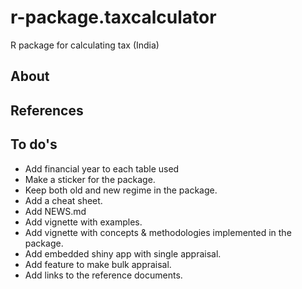 # r-package.taxcalculator
R package for calculating tax (India)

## About 

## References 

## To do's

  * Add financial year to each table used
  * Make a sticker for the package.
  * Keep both old and new regime in the package.
  * Add a cheat sheet. 
  * Add NEWS.md
  * Add vignette with examples.
  * Add vignette with concepts & methodologies implemented in the package.
  * Add embedded shiny app with single appraisal.
  * Add feature to make bulk appraisal.
  * Add links to the reference documents. 

